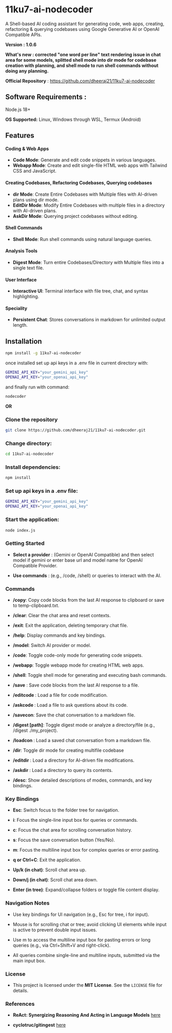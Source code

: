 # 11ku7-ai-nodecoder

A Shell-based AI coding assistant for generating code, web apps, creating, refactoring & querying codebases using Google Generative AI or OpenAI Compatible APIs.

**Version :  1.0.6**

**What's new : corrected "one word per line" text rendering issue in chat area for some models, splitted shell mode into dir mode for codebase creation with planning, and shell mode to run shell commands without doing any planning.**

**Official Repository** : https://github.com/dheeraj21/11ku7-ai-nodecoder

## Software Requirements :

Node.js 18+

**OS Supported:** Linux, Windows through WSL, Termux (Android)

## Features

#### Coding & Web Apps
- **Code Mode**: Generate and edit code snippets in various languages.
- **Webapp Mode**: Create and edit single-file HTML web apps with Tailwind CSS and JavaScript.

#### Creating Codebases, Refactoring Codebases, Querying codebases
- **dir Mode**: Create Entire Codebases with Multiple files with AI-driven plans using dir mode.
- **EditDir Mode**: Modify Entire Codebases with multiple files in a directory with AI-driven plans.
- **AskDir Mode**: Querying project codebases without editing.

#### Shell Commands
- **Shell Mode**: Run shell commands using natural language queries.

#### Analysis Tools
- **Digest Mode**: Turn entire Codebases/Directory with Multiple files into a single text file.

#### User Interface
- **Interactive UI**: Terminal interface with file tree, chat, and syntax highlighting.

#### Speciality
- **Persistent Chat**: Stores conversations in markdown for unlimited output length.


## Installation
```bash
npm install -g 11ku7-ai-nodecoder
```
once installed set up api keys in a .env file in current directory with:

```bash
GEMINI_API_KEY="your_gemini_api_key"
OPENAI_API_KEY="your_openai_api_key"
```
and finally run with command:

```bash
nodecoder
```



**OR**

### Clone the repository
```bash
git clone https://github.com/dheeraj21/11ku7-ai-nodecoder.git
```

### Change directory:
```bash
cd 11ku7-ai-nodecoder
```

### Install dependencies:
```bash
npm install
```

### Set up api keys in a .env file:
```bash
GEMINI_API_KEY="your_gemini_api_key"
OPENAI_API_KEY="your_openai_api_key"
```

### Start the application:
```bash
node index.js
```

### Getting Started

- **Select a provider** : (Gemini or OpenAI Compatible) and then select model if gemini or enter base url and model name for OpenAI Compatible Provider.

- **Use commands** : (e.g., /code, /shell) or queries to interact with the AI.


### Commands

- **/copy**: Copy code blocks from the last AI response to clipboard or save to temp-clipboard.txt.

- **/clear**: Clear the chat area and reset contexts.

- **/exit**: Exit the application, deleting temporary chat file.

- **/help**: Display commands and key bindings.

- **/model**: Switch AI provider or model.

- **/code**: Toggle code-only mode for generating code snippets.

- **/webapp**: Toggle webapp mode for creating HTML web apps.

- **/shell**: Toggle shell mode for generating and executing bash commands.

- **/save** <filename>: Save code blocks from the last AI response to a file.

- **/editcode <filename>**: Load a file for code modification.

- **/askcode <filename>**: Load a file to ask questions about its code.

- **/savecon**: Save the chat conversation to a markdown file.

- **/digest [path]**: Toggle digest mode or analyze a directory/file (e.g., /digest ./my_project).

- **/loadcon <filename>**: Load a saved chat conversation from a markdown file.

- **/dir**: Toggle dir mode for creating multifile codebase

- **/editdir <path>**: Load a directory for AI-driven file modifications.

- **/askdir <path>**: Load a directory to query its contents.

- **/desc**: Show detailed descriptions of modes, commands, and key bindings.

### Key Bindings

- **Esc**: Switch focus to the folder tree for navigation.

- **i**: Focus the single-line input box for queries or commands.

- **c**: Focus the chat area for scrolling conversation history.

- **s**: Focus the save conversation button (Yes/No).

- **m**: Focus the multiline input box for complex queries or error pasting.

- **q or Ctrl+C**: Exit the application.

- **Up/k (in chat)**: Scroll chat area up.

- **Down/j (in chat)**: Scroll chat area down.

- **Enter (in tree)**: Expand/collapse folders or toggle file content display.


### Navigation Notes

- Use key bindings for UI navigation (e.g., Esc for tree, i for input).

- Mouse is for scrolling chat or tree; avoid clicking UI elements while input is active to prevent double input issues.

- Use m to access the multiline input box for pasting errors or long queries (e.g., via Ctrl+Shift+V and right-click).

- All queries combine single-line and multiline inputs, submitted via the main input box.


### License

- This project is licensed under the **MIT License**. See the `LICENSE` file for details.


### References

- **ReAct: Synergizing Reasoning And Acting in Language Models** [here](https://arxiv.org/pdf/2210.03629) 

- **cyclotruc/gitingest** [here](https://github.com/cyclotruc/gitingest)

  

  
